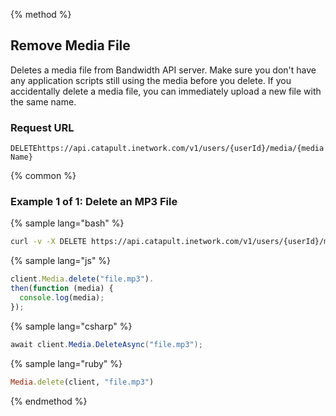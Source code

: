 {% method %}

## Remove Media File
Deletes a media file from Bandwidth API server. Make sure you don't have any application scripts still using the media before you delete. If you accidentally delete a media file, you can immediately upload a new file with the same name.

### Request URL

<code class="delete">DELETE</code>`https://api.catapult.inetwork.com/v1/users/{userId}/media/{mediaName}`


{% common %}

### Example 1 of 1: Delete an MP3 File

{% sample lang="bash" %}

```bash
curl -v -X DELETE https://api.catapult.inetwork.com/v1/users/{userId}/media/{mediaName} -u {token}:{secret}
```

{% sample lang="js" %}

```js
client.Media.delete("file.mp3").
then(function (media) {
  console.log(media);
});
```

{% sample lang="csharp" %}

```csharp
await client.Media.DeleteAsync("file.mp3");
```

{% sample lang="ruby" %}

```ruby
Media.delete(client, "file.mp3")
```

{% endmethod %}
